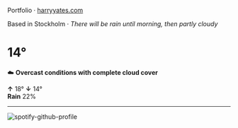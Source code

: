 Portfolio · [harryyates.com](https://harryyates.com)

<!-- WEATHER_START -->
Based in Stockholm · *There will be rain until morning, then partly cloudy*

# 14°
☁️ **Overcast conditions with complete cloud cover**

**↑** 18° **↓** 14°  
**Rain** 22%

---
<!-- WEATHER_END -->

<p align="left">
  <a>
    <img src="https://spotify-github-profile.kittinanx.com/api/view?uid=bigbello&cover_image=true&theme=natemoo-re&show_offline=true&background_color=121212&interchange=false&bar_color=53b14f&bar_color_cover=false" alt="spotify-github-profile">
  </a>
</p>